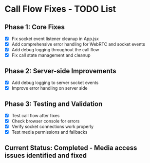 # Call Flow Fixes - TODO List

## Phase 1: Core Fixes
- [x] Fix socket event listener cleanup in App.jsx
- [x] Add comprehensive error handling for WebRTC and socket events
- [x] Add debug logging throughout the call flow
- [x] Fix call state management and cleanup

## Phase 2: Server-side Improvements
- [x] Add debug logging to server socket events
- [x] Improve error handling on server side

## Phase 3: Testing and Validation
- [x] Test call flow after fixes
- [x] Check browser console for errors
- [x] Verify socket connections work properly
- [x] Test media permissions and fallbacks

## Current Status: Completed - Media access issues identified and fixed
